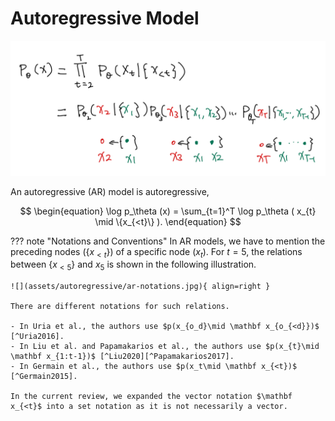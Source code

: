 # Autoregressive Model

![](assets/autoregressive/generative-ar-basics-1.jpg)

An autoregressive (AR) model is autoregressive,

$$
\begin{equation}
\log p_\theta (x) = \sum_{t=1}^T \log p_\theta ( x_{t} \mid \{x_{<t}\} ).
\end{equation}
$$


??? note "Notations and Conventions"
    In AR models, we have to mention the preceding nodes ($\{x_{<t}\}$) of a specific node ($x_{t}$). For $t=5$, the relations between $\{x_{<5}\}$ and $x_5$ is shown in the following illustration.

    ![](assets/autoregressive/ar-notations.jpg){ align=right }

    There are different notations for such relations.

    - In Uria et al., the authors use $p(x_{o_d}\mid \mathbf x_{o_{<d}})$ [^Uria2016].
    - In Liu et al. and Papamakarios et al., the authors use $p(x_{t}\mid \mathbf x_{1:t-1})$ [^Liu2020][^Papamakarios2017].
    - In Germain et al., the authors use $p(x_t\mid \mathbf x_{<t})$ [^Germain2015].

    In the current review, we expanded the vector notation $\mathbf x_{<t}$ into a set notation as it is not necessarily a vector.










[^Uria2016]: Uria B, Côté M-A, Gregor K, Murray I, Larochelle H. Neural Autoregressive Distribution Estimation. arXiv [cs.LG]. 2016. Available: http://arxiv.org/abs/1605.02226

[^Triebe2019]: Triebe O, Laptev N, Rajagopal R. AR-Net: A simple Auto-Regressive Neural Network for time-series. arXiv [cs.LG]. 2019. Available: http://arxiv.org/abs/1911.12436

[^Ho2019]: Ho G. George Ho. In: Eigenfoo [Internet]. 9 Mar 2019 [cited 19 Sep 2021]. Available: https://www.eigenfoo.xyz/deep-autoregressive-models/

[^Papamakarios2017]: Papamakarios G, Pavlakou T, Murray I. Masked Autoregressive Flow for Density Estimation. arXiv [stat.ML]. 2017. Available: http://arxiv.org/abs/1705.07057

[^Germain2015]: Germain M, Gregor K, Murray I, Larochelle H. MADE: Masked autoencoder for distribution estimation. 32nd International Conference on Machine Learning, ICML 2015. 2015;2: 881–889. Available: http://arxiv.org/abs/1502.03509

[^Liu2020]: Liu X, Zhang F, Hou Z, Wang Z, Mian L, Zhang J, et al. Self-supervised Learning: Generative or Contrastive. arXiv [cs.LG]. 2020. Available: http://arxiv.org/abs/2006.08218